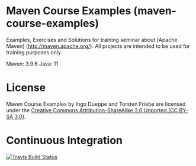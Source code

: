 Maven Course Examples (maven-course-examples)
======================
Examples, Exercises and Solutions for training seminar about [Apache Maven] (http://maven.apache.org/).
All projects are intended to be used for training purposes only.

Maven: 3.9.6
Java: 11

License
=======
Maven Course Examples by 
Ingo Dueppe and Torsten Friebe 
are licensed under the 
[Creative Commons Attribution-ShareAlike 3.0 Unported (CC BY-SA 3.0)](http://creativecommons.org/licenses/by-sa/3.0/).

Continuous Integration
======================
[![Travis Build Status](https://travis-ci.org/lofidewanto/maven-course-examples.svg?branch=master)](https://travis-ci.org/lofidewanto/maven-course-examples)
